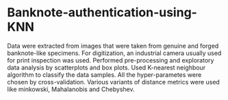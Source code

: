 # Banknote-authentication-using-KNN

Data were extracted from images that were taken from genuine and forged banknote-like specimens. For digitization, an industrial camera usually used for print inspection was used.
Performed pre-processing and exploratory data analysis by scatterplots and box plots. Used K-nearest neighbour algorithm to classify the data samples. All the hyper-parametes were chosen by cross-validation. Various variants of distance metrics were used like minkowski, Mahalanobis and Chebyshev.
